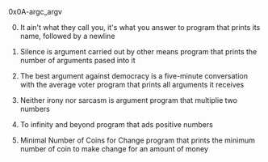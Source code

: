 0x0A-argc_argv

0. It ain't what they call you, it's what you answer to
	program that prints its name, followed by a newline

1. Silence is argument carried out by other means
	program that prints the number of arguments pased into it

2. The best argument against democracy is a five-minute conversation with the average voter
	program that prints all arguments it receives

3. Neither irony nor sarcasm is argument
	program that multiplie two numbers

4. To infinity and beyond
	program that ads positive numbers

5. Minimal Number of Coins for Change
	program that prints the minimum number of coin to make change for an amount of money
